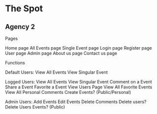 # The Spot
## Agency 2

Pages

Home page
All Events page
Single Event page
Login page
Register page
User page
Admin page
About us page
Contact us page


Functions

Default Users:
View All Events
View Singular Event

Logged Users:
View All Events
View Singular Event
Comment on a Event
Share a Event
Favorite a Event
View Users Page
View All Favorite Events
View All Personal Comments
Create Events? (Public/Personal)

Admin Users:
Add Events
Edit Events
Delete Comments
Delete users?
Delete Users Events? (Public)
